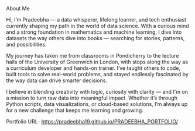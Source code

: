 About Me

Hi, I’m Pradeebha — a data whisperer, lifelong learner, and tech enthusiast currently shaping my path in the world of data science. With a curious mind and a strong foundation in mathematics and machine learning, I dive into datasets the way others dive into books — searching for stories, patterns, and possibilities.

My journey has taken me from classrooms in Pondicherry to the lecture halls of the University of Greenwich in London, with stops along the way as a curriculum developer and hands-on trainer. I’ve taught others to code, built tools to solve real-world problems, and stayed endlessly fascinated by the way data can drive smarter decisions.

I believe in blending creativity with logic, curiosity with clarity — and I'm on a mission to turn raw data into meaningful impact. Whether it’s through Python scripts, data visualizations, or cloud-based solutions, I’m always up for a new challenge that keeps me learning and growing.

Portfolio URL- https://pradeebha19.github.io/PRADEEBHA_PORTFOLIO/
